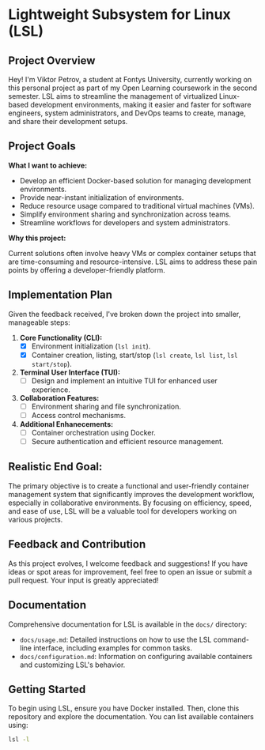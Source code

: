# Lightweight Subsystem for Linux (LSL)

## Project Overview

Hey! I'm Viktor Petrov, a student at Fontys University, currently working on this personal project as part of my Open Learning coursework in the second semester. LSL aims to streamline the management of virtualized Linux-based development environments, making it easier and faster for software engineers, system administrators, and DevOps teams to create, manage, and share their development setups.

## Project Goals

**What I want to achieve:**

- Develop an efficient Docker-based solution for managing development environments.
- Provide near-instant initialization of environments.
- Reduce resource usage compared to traditional virtual machines (VMs).
- Simplify environment sharing and synchronization across teams.
- Streamline workflows for developers and system administrators.

**Why this project:**

Current solutions often involve heavy VMs or complex container setups that are time-consuming and resource-intensive. LSL aims to address these pain points by offering a developer-friendly platform.

## Implementation Plan

Given the feedback received, I've broken down the project into smaller, manageable steps:

1. **Core Functionality (CLI):**
   - [x] Environment initialization (`lsl init`).
   - [x] Container creation, listing, start/stop (`lsl create`, `lsl list`, `lsl start/stop`).
2. **Terminal User Interface (TUI):**
   - [ ] Design and implement an intuitive TUI for enhanced user experience.
3. **Collaboration Features:**
   - [ ] Environment sharing and file synchronization.
   - [ ] Access control mechanisms.
4. **Additional Enhanecements:**
   - [ ] Container orchestration using Docker.
   - [ ] Secure authentication and efficient resource management.

## Realistic End Goal:

The primary objective is to create a functional and user-friendly container management system that significantly improves the development workflow, especially in collaborative environments. By focusing on efficiency, speed, and ease of use, LSL will be a valuable tool for developers working on various projects.

## Feedback and Contribution

As this project evolves, I welcome feedback and suggestions! If you have ideas or spot areas for improvement, feel free to open an issue or submit a pull request. Your input is greatly appreciated!

## Documentation

Comprehensive documentation for LSL is available in the `docs/` directory:

* `docs/usage.md`: Detailed instructions on how to use the LSL command-line interface, including examples for common tasks.
* `docs/configuration.md`: Information on configuring available containers and customizing LSL's behavior.

## Getting Started

To begin using LSL, ensure you have Docker installed. Then, clone this repository and explore the documentation. You can list available containers using:
```bash
lsl -l
```
